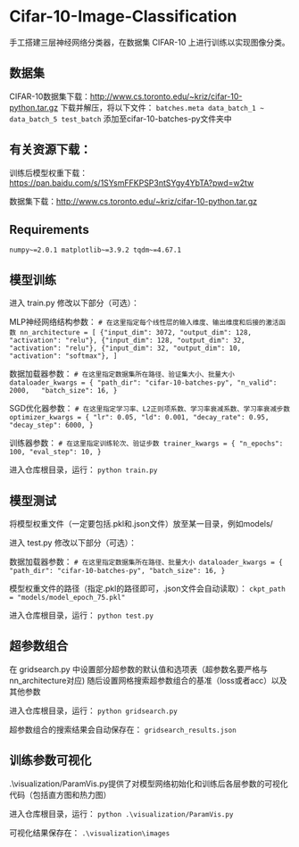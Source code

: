 # Cifar-10-Image-Classification
手工搭建三层神经网络分类器，在数据集 CIFAR-10 上进行训练以实现图像分类。

## 数据集
CIFAR-10数据集下载：http://www.cs.toronto.edu/~kriz/cifar-10-python.tar.gz
下载并解压，将以下文件：
`batches.meta
data_batch_1 ~ data_batch_5
test_batch`
添加至cifar-10-batches-py文件夹中


## 有关资源下载：

训练后模型权重下载：https://pan.baidu.com/s/1SYsmFFKPSP3ntSYgy4YbTA?pwd=w2tw

数据集下载：http://www.cs.toronto.edu/~kriz/cifar-10-python.tar.gz



## Requirements
`numpy~=2.0.1
matplotlib~=3.9.2
tqdm~=4.67.1`

## 模型训练

进入 train.py 修改以下部分（可选）：

MLP神经网络结构参数：
`# 在这里指定每个线性层的输入维度、输出维度和后接的激活函数
nn_architecture = [
    {"input_dim": 3072, "output_dim": 128, "activation": "relu"},
    {"input_dim": 128, "output_dim": 32, "activation": "relu"},
    {"input_dim": 32, "output_dim": 10, "activation": "softmax"},
]`

数据加载器参数：
`# 在这里指定数据集所在路径、验证集大小、批量大小
dataloader_kwargs = {
    "path_dir": "cifar-10-batches-py",
    "n_valid": 2000,  
    "batch_size": 16,
}`

SGD优化器参数：
`# 在这里指定学习率、L2正则项系数、学习率衰减系数、学习率衰减步数
optimizer_kwargs = {
    "lr": 0.05,
    "ld": 0.001,
    "decay_rate": 0.95,
    "decay_step": 6000,
}`

训练器参数：
`# 在这里指定训练轮次、验证步数
trainer_kwargs = {
    "n_epochs": 100,
    "eval_step": 10,
}`

进入仓库根目录，运行：
`python train.py`

## 模型测试
将模型权重文件（一定要包括.pkl和.json文件）放至某一目录，例如models/

进入 test.py 修改以下部分（可选）：

数据加载器参数：
`# 在这里指定数据集所在路径、批量大小
dataloader_kwargs = {
    "path_dir": "cifar-10-batches-py",
    "batch_size": 16,
}`

模型权重文件的路径（指定.pkl的路径即可，.json文件会自动读取）：
`ckpt_path = "models/model_epoch_75.pkl"`

进入仓库根目录，运行：
`python test.py`

## 超参数组合

在 gridsearch.py 中设置部分超参数的默认值和选项表（超参数名要严格与nn_architecture对应)
随后设置网格搜索超参数组合的基准（loss或者acc）以及其他参数

进入仓库根目录，运行：
`python gridsearch.py`

超参数组合的搜索结果会自动保存在：
`gridsearch_results.json`

## 训练参数可视化

.\visualization/ParamVis.py提供了对模型网络初始化和训练后各层参数的可视化代码（包括直方图和热力图）

进入仓库根目录，运行：
`python .\visualization/ParamVis.py`

可视化结果保存在：
`.\visualization\images`

 